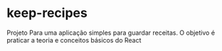 # keep-recipes
Projeto Para uma aplicação simples para guardar receitas. O objetivo é praticar a teoria e conceitos básicos do React
